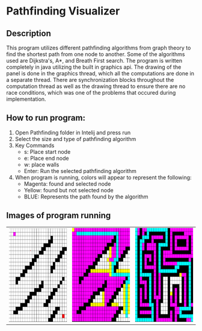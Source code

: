 # Pathfinding Visualizer

## Description
This program utilizes different pathfinding algorithms from graph theory to find the shortest path from one node to another. Some of the algorithms used are Dijkstra's, A*, and Breath First search. The program is written completely in java utilizing the built in graphics api. The drawing of the panel is done in the graphics thread, which all the computations are done in a separate thread. There are synchronization blocks throughout the computation thread as well as the drawing thread to ensure there are no race conditions, which was one of the problems that occured during implementation.

## How to run program:
1. Open Pathfinding folder in Intelij and press run
2. Select the size and type of pathfinding algorithm
3. Key Commands
   - s: Place start node
   - e: Place end node
   - w: place walls
   - Enter: Run the selected pathfinding algorithm
4. When program is running, colors will appear to represent the following:
   - Magenta: found and selected node
   - Yellow:  found but not selected node
   - BLUE: Represents the path found by the algorithm

## Images of program running
<table style="border: none">
  <tr>
    <td valign="top"><img src="images/img1.png" width="250" height="250" /></td>
    <td valign="top"><img src="images/img2.png" width=250 height=250 /></td>
    <td valign="top"><img src="images/img3.png" width=250 height=250 /></td>
   </tr>
</table>

